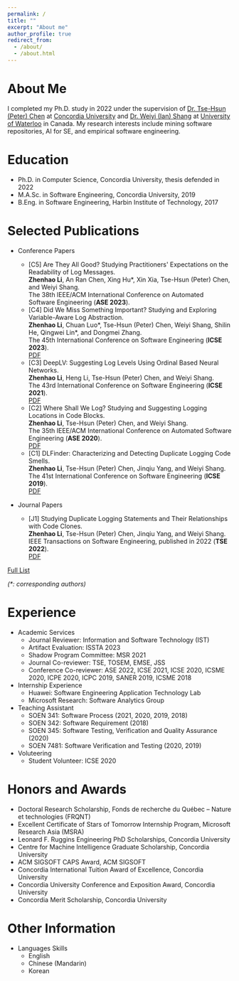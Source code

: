 ```yaml
---
permalink: /
title: ""
excerpt: "About me"
author_profile: true
redirect_from: 
  - /about/
  - /about.html
---
```


About Me
======
I completed my Ph.D. study in 2022 under the supervision of [Dr. Tse-Hsun (Peter) Chen](https://petertsehsun.github.io/) at [Concordia University](https://www.concordia.ca/) and [Dr. Weiyi (Ian) Shang](https://users.encs.concordia.ca/~shang/) at [University of Waterloo](https://uwaterloo.ca/) in Canada. My research interests include mining software repositories, AI for SE, and empirical software engineering. 

Education
======
* Ph.D. in Computer Science, Concordia University, thesis defended in 2022
* M.A.Sc. in Software Engineering, Concordia University, 2019
* B.Eng. in Software Engineering, Harbin Institute of Technology, 2017

 
Selected Publications
======
* Conference Papers 
  * [C5] Are They All Good? Studying Practitioners' Expectations on the Readability of Log Messages.\
  **Zhenhao Li**, An Ran Chen, Xing Hu\*, Xin Xia, Tse-Hsun (Peter) Chen, and Weiyi Shang.\
  The 38th IEEE/ACM International Conference on Automated Software Engineering (**ASE 2023**).
  * [C4] Did We Miss Something Important? Studying and Exploring Variable-Aware Log Abstraction.\
  **Zhenhao Li**, Chuan Luo\*, Tse-Hsun (Peter) Chen, Weiyi Shang, Shilin He, Qingwei Lin\*, and Dongmei Zhang.\
  The 45th International Conference on Software Engineering (**ICSE 2023**).\
  [PDF](https://github.com/ginolzh/ginolzh.github.io/raw/main/papers/ICSE2023_Log_Var_Aware_.pdf)
  * [C3] DeepLV: Suggesting Log Levels Using Ordinal Based Neural Networks.\
  **Zhenhao Li**, Heng Li, Tse-Hsun (Peter) Chen, and Weiyi Shang.\
  The 43rd International Conference on Software Engineering (**ICSE 2021**).\
  [PDF](https://users.encs.concordia.ca/~l_zhenha/papers/ICSE2021_Log_Level.pdf)
  * [C2] Where Shall We Log? Studying and Suggesting Logging Locations in Code Blocks.\
  **Zhenhao Li**, Tse-Hsun (Peter) Chen, and Weiyi Shang.\
  The 35th IEEE/ACM International Conference on Automated Software Engineering (**ASE 2020**).\
  [PDF](https://users.encs.concordia.ca/~l_zhenha/papers/ASE2020_Where_to_Log.pdf)
  * [C1] DLFinder: Characterizing and Detecting Duplicate Logging Code Smells.\
  **Zhenhao Li**, Tse-Hsun (Peter) Chen, Jinqiu Yang, and Weiyi Shang.\
  The 41st International Conference on Software Engineering (**ICSE 2019**).\
  [PDF](https://users.encs.concordia.ca/~l_zhenha/papers/ICSE2019_Dup_Log.pdf)

* Journal Papers
  * [J1] Studying Duplicate Logging Statements and Their Relationships with Code Clones.\
  **Zhenhao Li**, Tse-Hsun (Peter) Chen, Jinqiu Yang, and Weiyi Shang.\
  IEEE Transactions on Software Engineering, published in 2022 (**TSE 2022**).\
  [PDF](https://users.encs.concordia.ca/~l_zhenha/papers/TSE_Duplicate_Log.pdf)


[Full List](https://ginolzh.github.io/publications/)

_(*: corresponding authors)_
  
Experience
======
* Academic Services
  * Journal Reviewer: Information and Software Technology (IST)
  * Artifact Evaluation: ISSTA 2023
  * Shadow Program Committee: MSR 2021
  * Journal Co-reviewer: TSE, TOSEM, EMSE, JSS
  * Conference Co-reviewer: ASE 2022, ICSE 2021, ICSE 2020, ICSME 2020, ICPE 2020, ICPC 2019, SANER 2019, ICSME 2018
* Internship Experience
  * Huawei: Software Engineering Application Technology Lab
  * Microsoft Research: Software Analytics Group
* Teaching Assistant
  * SOEN 341: Software Process (2021, 2020, 2019, 2018)
  * SOEN 342: Software Requirement (2018)
  * SOEN 345: Software Testing, Verification and Quality Assurance (2020)
  * SOEN 7481: Software Verification and Testing (2020, 2019)
* Voluteering
  * Student Volunteer: ICSE 2020
  

Honors and Awards
======
* Doctoral Research Scholarship, Fonds de recherche du Québec – Nature et technologies (FRQNT)
* Excellent Certificate of Stars of Tomorrow Internship Program, Microsoft Research Asia (MSRA)
* Leonard F. Ruggins Engineering PhD Scholarships, Concordia University
* Centre for Machine Intelligence Graduate Scholarship, Concordia University
* ACM SIGSOFT CAPS Award, ACM SIGSOFT
* Concordia International Tuition Award of Excellence, Concordia University
* Concordia University Conference and Exposition Award, Concordia University
* Concordia Merit Scholarship, Concordia University

Other Information
======
* Languages Skills
  * English
  * Chinese (Mandarin)
  * Korean



